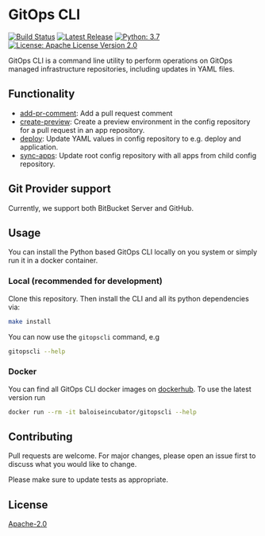 # GitOps CLI
[![Build Status](https://travis-ci.org/baloise-incubator/gitopscli.svg?branch=master)](https://travis-ci.org/baloise-incubator/gitopscli) 
[![Latest Release](https://img.shields.io/github/v/tag/baloise-incubator/gitopscli)](https://hub.docker.com/repository/docker/baloiseincubator/gitopscli/tags?page=1)
[![Python: 3.7](https://img.shields.io/badge/python-3.7-blue.svg)](https://www.python.org/downloads/release/python-370/) 
[![License: Apache License Version 2.0](https://img.shields.io/badge/license-Apache%20License%20Version%202.0-lightgrey.svg)](https://choosealicense.com/licenses/apache-2.0/) 

GitOps CLI is a command line utility to perform operations on GitOps managed infrastructure repositories, including updates in YAML files.

## Functionality
- [add-pr-comment](doc/commands/add-pr-comment.md): Add a pull request comment
- [create-preview](doc/commands/create-preview.md): Create a preview environment in the config repository for a pull request in an app repository.
- [deploy](doc/commands/deploy.md): Update YAML values in config repository to e.g. deploy and application.
- [sync-apps](doc/commands/sync-apps.md): Update root config repository with all apps from child config repository.

## Git Provider support
Currently, we support both BitBucket Server and GitHub.

## Usage
You can install the Python based GitOps CLI locally on you system or simply run it in a docker container.

### Local (recommended for development)

Clone this repository. Then install the CLI and all its python dependencies via:
```bash
make install
```

You can now use the `gitopscli` command, e.g
```bash
gitopscli --help
```

### Docker
You can find all GitOps CLI docker images on [dockerhub](https://hub.docker.com/r/baloiseincubator/gitopscli/tags). To use the latest version run
```bash
docker run --rm -it baloiseincubator/gitopscli --help
```

## Contributing
Pull requests are welcome. For major changes, please open an issue first to discuss what you would like to change.

Please make sure to update tests as appropriate.

## License
[Apache-2.0](https://choosealicense.com/licenses/apache-2.0/)
